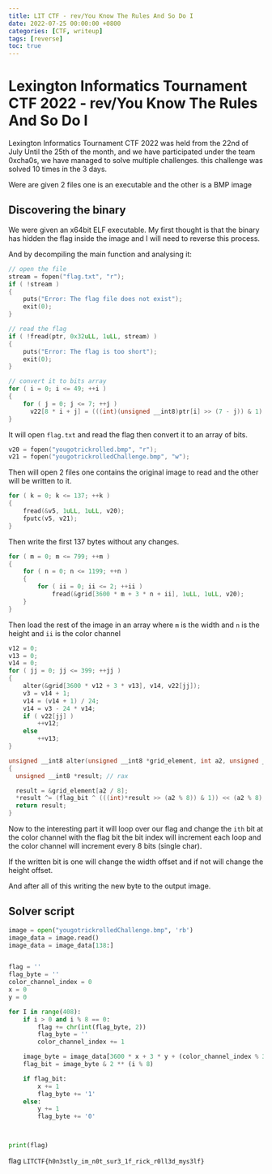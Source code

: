 ```yaml
---
title: LIT CTF - rev/You Know The Rules And So Do I
date: 2022-07-25 00:00:00 +0800
categories: [CTF, writeup]
tags: [reverse]
toc: true
---
```

# Lexington Informatics Tournament CTF  2022 - rev/You Know The Rules And So Do I

Lexington Informatics Tournament CTF 2022 was held from the 22nd of July Until the 25th of the month, and we have participated under the team 0xcha0s, we have managed to solve multiple challenges. this challenge was solved 10 times in the 3 days.

Were are given 2 files one is an executable and the other is a BMP image

## Discovering the binary
We were given an x64bit ELF executable.
My first thought is that the binary has hidden the flag inside the image and I will need to reverse this process.

And by decompiling the main function and analysing it:

```cpp
// open the file
stream = fopen("flag.txt", "r");
if ( !stream )
{
	puts("Error: The flag file does not exist");
	exit(0);
}

// read the flag
if ( !fread(ptr, 0x32uLL, 1uLL, stream) )
{
	puts("Error: The flag is too short");
	exit(0);
}

// convert it to bits array
for ( i = 0; i <= 49; ++i )
{
	for ( j = 0; j <= 7; ++j )
	  v22[8 * i + j] = (((int)(unsigned __int8)ptr[i] >> (7 - j)) & 1) != 0;
}
```

It will open `flag.txt` and read the flag then convert it to an array of bits.

```cpp
v20 = fopen("yougotrickrolled.bmp", "r");
v21 = fopen("yougotrickrolledChallenge.bmp", "w");
```

Then will open 2 files one contains the original image to read and the other will be written to it.

```cpp
for ( k = 0; k <= 137; ++k )
{
	fread(&v5, 1uLL, 1uLL, v20);
	fputc(v5, v21);
}
```

Then write the first 137 bytes without any changes.

```cpp
for ( m = 0; m <= 799; ++m )
{
	for ( n = 0; n <= 1199; ++n )
	{
		for ( ii = 0; ii <= 2; ++ii )
			fread(&grid[3600 * m + 3 * n + ii], 1uLL, 1uLL, v20);
	}
}
```

Then load the rest of the image in an array where `m` is the width and `n` is the height and `ii` is the color channel

```cpp
v12 = 0;
v13 = 0;
v14 = 0;
for ( jj = 0; jj <= 399; ++jj )
{
	alter(&grid[3600 * v12 + 3 * v13], v14, v22[jj]);
	v3 = v14 + 1;
	v14 = (v14 + 1) / 24;
	v14 = v3 - 24 * v14;
	if ( v22[jj] )
		++v12;
	else
		++v13;
}

unsigned __int8 alter(unsigned __int8 *grid_element, int a2, unsigned __int8 flag_bit)
{
  unsigned __int8 *result; // rax

  result = &grid_element[a2 / 8];
  *result ^= (flag_bit ^ (((int)*result >> (a2 % 8)) & 1)) << (a2 % 8);
  return result;
}
```

Now to the interesting part it will loop over our flag and change the `ith` bit at the color channel with the flag bit the bit index will increment each loop and the color channel will increment every 8 bits (single char).

If the written bit is one will change the width offset and if not will change the height offset.

And after all of this writing the new byte to the output image.

## Solver script
```python
image = open("yougotrickrolledChallenge.bmp", 'rb')
image_data = image.read()
image_data = image_data[138:]


flag = ''
flag_byte = ''
color_channel_index = 0
x = 0
y = 0

for I in range(408):
    if i > 0 and i % 8 == 0:
        flag += chr(int(flag_byte, 2))
        flag_byte = ''
        color_channel_index += 1

    image_byte = image_data[3600 * x + 3 * y + (color_channel_index % 3)]
    flag_bit = image_byte & 2 ** (i % 8)

    if flag_bit:
        x += 1
        flag_byte += '1'
    else:
        y += 1
        flag_byte += '0'



print(flag)
```

flag `LITCTF{h0n3stly_im_n0t_sur3_1f_rick_r0ll3d_mys3lf}`
